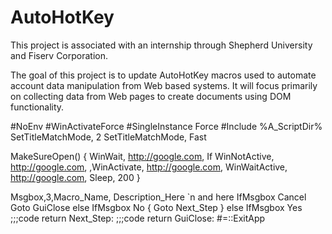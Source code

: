 # AutoHotKey

This project is associated with an internship through Shepherd University and Fiserv Corporation.

The goal of this project is to update AutoHotKey macros used to automate account data manipulation from Web based systems. It will focus primarily on collecting data from Web pages to create documents using DOM functionality.

#NoEnv
#WinActivateForce
#SingleInstance Force
#Include %A_ScriptDir%
SetTitleMatchMode, 2
SetTitleMatchMode, Fast

MakeSureOpen()
{
  WinWait, http://google.com,
  If WinNotActive, http://google.com, ,WinActivate, http://google.com,
  WinWaitActive, http://google.com,
  Sleep, 200
  }
  
  Msgbox,3,Macro_Name, Description_Here `n and here
  IfMsgbox Cancel
  Goto GuiClose
  else IfMsgbox No
  {
  Goto Next_Step
  }
  else IfMsgbox Yes
  ;;;code
  return
  Next_Step:
  ;;;code
  return
  GuiClose:
  #=::ExitApp  
  
  
